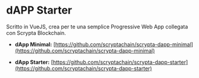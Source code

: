 # dAPP Starter

Scritto in VueJS, crea per te una semplice Progressive Web App collegata con Scrypta Blockchain.

- **dApp Minimal:** [https://github.com/scryptachain/scrypta-dapp-minimal](https://github.com/scryptachain/scrypta-dapp-minimal)
  
- **dApp Starter:** [https://github.com/scryptachain/scrypta-dapp-starter](https://github.com/scryptachain/scrypta-dapp-starter)